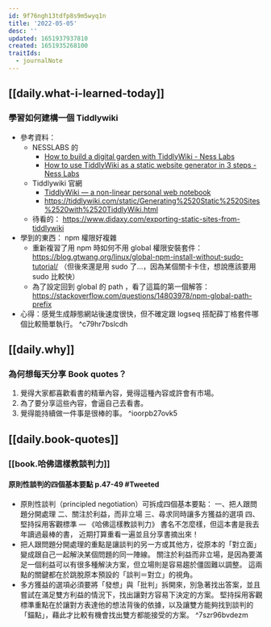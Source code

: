```yaml
---
id: 9f76ngh13tdfp8s9m5wyq1n
title: '2022-05-05'
desc: ''
updated: 1651937937810
created: 1651935268100
traitIds:
  - journalNote
---
```


## [[daily.what-i-learned-today]]

### 學習如何建構一個 Tiddlywiki
- 參考資料：
  - NESSLABS 的
    - [How to build a digital garden with TiddlyWiki - Ness Labs](https://nesslabs.com/digital-garden-tiddlywiki)
    - [How to use TiddlyWiki as a static website generator in 3 steps - Ness Labs](https://nesslabs.com/tiddlywiki-static-website-generator)
  - Tiddlywiki 官網
    - [TiddlyWiki — a non-linear personal web notebook](https://tiddlywiki.com/)
    - https://tiddlywiki.com/static/Generating%2520Static%2520Sites%2520with%2520TiddlyWiki.html
  - 待看的： https://www.didaxy.com/exporting-static-sites-from-tiddlywiki
- 學到的東西： npm 權限好複雜
  - 重新複習了用 npm 時如何不用 global 權限安裝套件： https://blog.gtwang.org/linux/global-npm-install-without-sudo-tutorial/ （但後來還是用 sudo 了...，因為某個關卡卡住，想說應該要用 sudo 比較快）
  - 為了設定回到 global 的 path ，看了這篇的第一個解答： https://stackoverflow.com/questions/14803978/npm-global-path-prefix
- 心得：感覺生成靜態網站後速度很快，但不確定跟 logseq 搭配薛丁格套件哪個比較簡單執行。 ^c79hr7bslcdh

## [[daily.why]]

### 為何想每天分享 Book quotes？
1. 覺得大家都喜歡看書的精華內容，覺得這種內容或許會有市場。
2. 為了要分享這些內容，會逼自己去看書。
3. 覺得能持續做一件事是很棒的事。 ^ioorpb27ovk5

## [[daily.book-quotes]]

### [[book.哈佛這樣教談判力]]

#### 原則性談判的四個基本要點 p.47-49 #Tweeted
- 原則性談判（principled negotiation）可拆成四個基本要點：
  一、把人跟問題分開處理
  二、關注於利益，而非立場
  三、尋求同時讓多方獲益的選項
  四、堅持採用客觀標準
  — 《哈佛這樣教談判力》
  書名不怎麼樣，但這本書是我去年讀過最棒的書，
  近期打算重看一遍並且分享書摘出來！
- 把人跟問題分開處理的重點是讓談判的另一方或其他方，從原本的「對立面」變成跟自己一起解決某個問題的同一陣線。
關注於利益而非立場，是因為要滿足一個利益可以有很多種解決方案，但立場則是容易趨於僵固難以調整。
這兩點的關鍵都在於跳脫原本預設的「談判＝對立」的視角。
- 多方獲益的選項必須要將「發想」與「批判」拆開來，別急著找出答案，並且嘗試在滿足雙方利益的情況下，找出讓對方容易下決定的方案。
堅持採用客觀標準重點在於讓對方表達他的想法背後的依據，以及讓雙方能夠找到談判的「錨點」，藉此才比較有機會找出雙方都能接受的方案。 ^7szr96bvdezm
